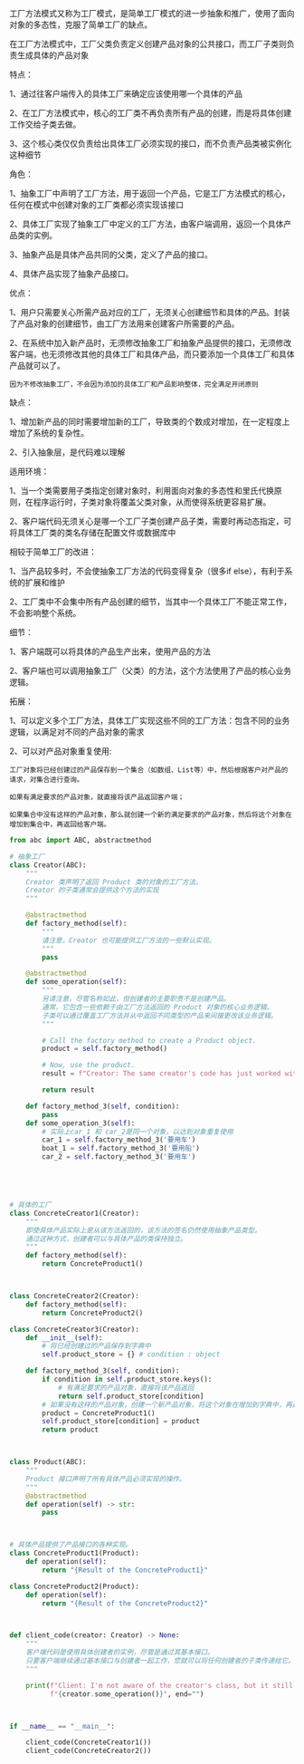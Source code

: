 工厂方法模式又称为工厂模式，是简单工厂模式的进一步抽象和推广，使用了面向对象的多态性，克服了简单工厂的缺点。

在工厂方法模式中，工厂父类负责定义创建产品对象的公共接口，而工厂子类则负责生成具体的产品对象

特点：

1、通过往客户端传入的具体工厂来确定应该使用哪一个具体的产品

2、在工厂方法模式中，核心的工厂类不再负责所有产品的创建，而是将具体创建工作交给子类去做。

3、这个核心类仅仅负责给出具体工厂必须实现的接口，而不负责产品类被实例化这种细节

角色：

1、抽象工厂中声明了工厂方法，用于返回一个产品，它是工厂方法模式的核心，任何在模式中创建对象的工厂类都必须实现该接口

2、具体工厂实现了抽象工厂中定义的工厂方法，由客户端调用，返回一个具体产品类的实例。

3、抽象产品是具体产品共同的父类，定义了产品的接口。

4、具体产品实现了抽象产品接口。

优点：

1、用户只需要关心所需产品对应的工厂，无须关心创建细节和具体的产品。封装了产品对象的创建细节，由工厂方法用来创建客户所需要的产品。

2、在系统中加入新产品时，无须修改抽象工厂和抽象产品提供的接口，无须修改客户端，也无须修改其他的具体工厂和具体产品，而只要添加一个具体工厂和具体产品就可以了。

    因为不修改抽象工厂，不会因为添加的具体工厂和产品影响整体，完全满足开闭原则

缺点：

1、增加新产品的同时需要增加新的工厂，导致类的个数成对增加，在一定程度上增加了系统的复杂性。

2、引入抽象层，是代码难以理解

适用环境：

1、当一个类需要用子类指定创建对象时，利用面向对象的多态性和里氏代换原则，在程序运行时，子类对象将覆盖父类对象，从而使得系统更容易扩展。

2、客户端代码无须关心是哪一个工厂子类创建产品子类，需要时再动态指定，可将具体工厂类的类名存储在配置文件或数据库中

相较于简单工厂的改进：

1、当产品较多时，不会使抽象工厂方法的代码变得复杂（很多if else），有利于系统的扩展和维护

2、工厂类中不会集中所有产品创建的细节，当其中一个具体工厂不能正常工作，不会影响整个系统。

细节：

1、客户端既可以将具体的产品生产出来，使用产品的方法

2、客户端也可以调用抽象工厂（父类）的方法，这个方法使用了产品的核心业务逻辑。

拓展：

1、可以定义多个工厂方法，具体工厂实现这些不同的工厂方法：包含不同的业务逻辑，以满足对不同的产品对象的需求

2、可以对产品对象重复使用:

    工厂对象将已经创建过的产品保存到一个集合（如数组、List等）中，然后根据客户对产品的请求，对集合进行查询。

    如果有满足要求的产品对象，就直接将该产品返回客户端；

    如果集合中没有这样的产品对象，那么就创建一个新的满足要求的产品对象，然后将这个对象在增加到集合中，再返回给客户端。


```python
from abc import ABC, abstractmethod

# 抽象工厂
class Creator(ABC):
    """
    Creator 类声明了返回 Product 类的对象的工厂方法。
    Creator 的子类通常会提供这个方法的实现
    """

    @abstractmethod
    def factory_method(self):
        """
        请注意，Creator 也可能提供工厂方法的一些默认实现。
        """
        pass

    @abstractmethod
    def some_operation(self):
        """
        另请注意，尽管名称如此，但创建者的主要职责不是创建产品。
        通常，它包含一些依赖于由工厂方法返回的 Product 对象的核心业务逻辑。
        子类可以通过覆盖工厂方法并从中返回不同类型的产品来间接更改该业务逻辑。
        """

        # Call the factory method to create a Product object.
        product = self.factory_method()

        # Now, use the product.
        result = f"Creator: The same creator's code has just worked with {product.operation()}"

        return result

    def factory_method_3(self, condition):
        pass
    def some_operation_3(self):
        # 实际上car_1 和 car_2是同一个对象，以达到对象重复使用
        car_1 = self.factory_method_3('要用车')
        boat_1 = self.factory_method_3('要用船')
        car_2 = self.factory_method_3('要用车')





# 具体的工厂
class ConcreteCreator1(Creator):
    """
    即使具体产品实际上是从该方法返回的，该方法的签名仍然使用抽象产品类型。
    通过这种方式，创建者可以与具体产品的类保持独立。
    """
    def factory_method(self):
        return ConcreteProduct1()



class ConcreteCreator2(Creator):
    def factory_method(self):
        return ConcreteProduct2()

class ConcreteCreator3(Creator):
    def __init__(self):
        # 将已经创建过的产品保存到字典中
        self.product_store = {} # condition : object

    def factory_method_3(self, condition):
        if condition in self.product_store.keys():
            # 有满足要求的产品对象，直接将该产品返回
            return self.product_store[condition]
        # 如果没有这样的产品对象，创建一个新产品对象，将这个对象在增加到字典中，再返回
        product = ConcreteProduct1()
        self.product_store[condition] = product
        return product



class Product(ABC):
    """
    Product 接口声明了所有具体产品必须实现的操作。
    """
    @abstractmethod
    def operation(self) -> str:
        pass



# 具体产品提供了产品接口的各种实现。
class ConcreteProduct1(Product):
    def operation(self):
        return "{Result of the ConcreteProduct1}"

class ConcreteProduct2(Product):
    def operation(self):
        return "{Result of the ConcreteProduct2}"



def client_code(creator: Creator) -> None:
    """
    客户端代码是使用具体创建者的实例，尽管是通过其基本接口。
    只要客户端继续通过基本接口与创建者一起工作，您就可以将任何创建者的子类传递给它。
    """

    print(f"Client: I'm not aware of the creator's class, but it still works.\n"
          f"{creator.some_operation()}", end="")



if __name__ == "__main__":

    client_code(ConcreteCreator1())
    client_code(ConcreteCreator2())
```


